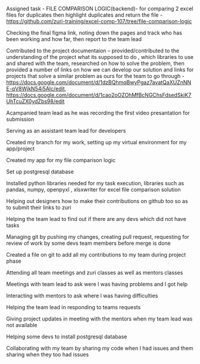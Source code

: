Assigned task - FILE COMPARISON LOGIC(backend)- for comparing 2 excel files for duplicates then highlight duplicates and return the file -https://github.com/zuri-training/excel-comp-107/tree/file-comparison-logic


Checking the final figma link,  noting down the pages and track who has been working and how far, then report to the team lead  


Contributed to the project documentaion – provided/contributed to the understanding of the project what its supposed to do , which libraries to use and shared with the team, researched on how to solve the problem, then provided a number of links on how we can develop our solution and links for projects that solve a similar problem as ours for the team to go through - https://docs.google.com/document/d/1dzBQhmqBwyPgaz7avatQaXUZnNNE-qV8WjkN54i5Alc/edit,
https://docs.google.com/document/d/1cao2oOZOhMfBcNGChsFdsedSkiK7UhTcuZX0ydZbs98/edit



Acampanied  team lead as he was recording the first video presantation for submission

Serving as an  assistant team lead for developers

Created my branch for my work, setting up my virtual environment for my app/project

Created my app for my file comparison logic

Set up postgresql database

Installed python libraries needed for my task execution, libraries such as pandas, numpy, openpyxl , xlsxwriter for excel file comparison solution

Helping out designers how to make their contributions on github too so as to submit their links to zuri

Helping the team lead to find out if there are any devs which did not have tasks

Managing git by pushing my changes, creating pull request, requesting for  review of work by some devs team members before merge is done

Created a file on git to add all my contributions to my team during project phase

Attending all team meetings and zuri classes as well as mentors classes

Meetings with team lead to ask were l was having problems and l got help

Interacting with mentors to ask where l was having difficulties

Helping the team lead in responding to teams requests

Giving project updates in meeting with the mentors when my team lead was not available

Helping some devs to install postgresql database

Collaborating  with my team by sharing my code when l had issues and them sharing when they too had issues
